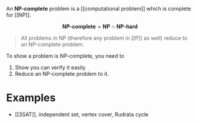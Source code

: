 An **NP-complete** problem is a [[computational problem]] which is complete for [[NP]].

$$
\textbf{NP-complete} = \textbf{NP} \cap \textbf{NP-hard}
$$

> All problems in NP (therefore any problem in [[P]] as well) reduce to an NP-complete problem.

To show a problem is NP-complete, you need to

1. Show you can verify it easily
2. Reduce an NP-complete problem to it.


# Examples

* [[3SAT]], independent set, vertex cover, Rudrata cycle